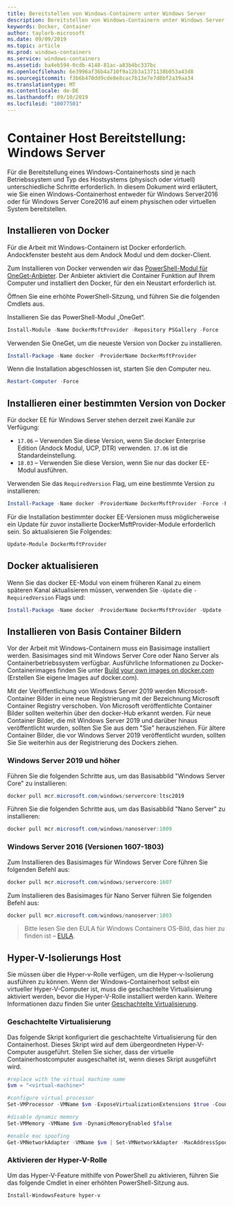 ```yaml
---
title: Bereitstellen von Windows-Containern unter Windows Server
description: Bereitstellen von Windows-Containern unter Windows Server
keywords: Docker, Container
author: taylorb-microsoft
ms.date: 09/09/2019
ms.topic: article
ms.prod: windows-containers
ms.service: windows-containers
ms.assetid: ba4eb594-0cdb-4148-81ac-a83b4bc337bc
ms.openlocfilehash: 6e3996af36b4a710f9a12b3a1371138b053a43d8
ms.sourcegitcommit: f3b6b470dd9cde8e8cac7b13e7e7d8bf2a39aa34
ms.translationtype: MT
ms.contentlocale: de-DE
ms.lasthandoff: 09/10/2019
ms.locfileid: "10077501"
---
```

# <a name="container-host-deployment-windows-server"></a>Container Host Bereitstellung: Windows Server

Für die Bereitstellung eines Windows-Containerhosts sind je nach Betriebssystem und Typ des Hostsystems (physisch oder virtuell) unterschiedliche Schritte erforderlich. In diesem Dokument wird erläutert, wie Sie einen Windows-Containerhost entweder für Windows Server2016 oder für Windows Server Core2016 auf einem physischen oder virtuellen System bereitstellen.

## <a name="install-docker"></a>Installieren von Docker

Für die Arbeit mit Windows-Containern ist Docker erforderlich. Andockfenster besteht aus dem Andock Modul und dem docker-Client.

Zum Installieren von Docker verwenden wir das [PowerShell-Modul für OneGet-Anbieter](https://github.com/OneGet/MicrosoftDockerProvider). Der Anbieter aktiviert die Container Funktion auf Ihrem Computer und installiert den Docker, für den ein Neustart erforderlich ist.

Öffnen Sie eine erhöhte PowerShell-Sitzung, und führen Sie die folgenden Cmdlets aus.

Installieren Sie das PowerShell-Modul „OneGet“.

```PowerShell
Install-Module -Name DockerMsftProvider -Repository PSGallery -Force
```

Verwenden Sie OneGet, um die neueste Version von Docker zu installieren.

```PowerShell
Install-Package -Name docker -ProviderName DockerMsftProvider
```

Wenn die Installation abgeschlossen ist, starten Sie den Computer neu.

```PowerShell
Restart-Computer -Force
```

## <a name="install-a-specific-version-of-docker"></a>Installieren einer bestimmten Version von Docker

Für docker EE für Windows Server stehen derzeit zwei Kanäle zur Verfügung:

* `17.06` – Verwenden Sie diese Version, wenn Sie docker Enterprise Edition (Andock Modul, UCP, DTR) verwenden. `17.06` ist die Standardeinstellung.
* `18.03` – Verwenden Sie diese Version, wenn Sie nur das docker EE-Modul ausführen.

Verwenden Sie das `RequiredVersion` Flag, um eine bestimmte Version zu installieren:

```PowerShell
Install-Package -Name docker -ProviderName DockerMsftProvider -Force -RequiredVersion 18.03
```

Für die Installation bestimmter docker EE-Versionen muss möglicherweise ein Update für zuvor installierte DockerMsftProvider-Module erforderlich sein. So aktualisieren Sie Folgendes:

```PowerShell
Update-Module DockerMsftProvider
```

## <a name="update-docker"></a>Docker aktualisieren

Wenn Sie das docker EE-Modul von einem früheren Kanal zu einem späteren Kanal aktualisieren müssen, verwenden Sie `-Update` die `-RequiredVersion` Flags und:

```PowerShell
Install-Package -Name docker -ProviderName DockerMsftProvider -Update -Force -RequiredVersion 18.03
```

## <a name="install-base-container-images"></a>Installieren von Basis Container Bildern

Vor der Arbeit mit Windows-Containern muss ein Basisimage installiert werden. Basisimages sind mit Windows Server Core oder Nano Server als Containerbetriebssystem verfügbar. Ausführliche Informationen zu Docker-Containerimages finden Sie unter [Build your own images on docker.com](https://docs.docker.com/engine/tutorials/dockerimages/) (Erstellen Sie eigene Images auf docker.com).

Mit der Veröffentlichung von Windows Server 2019 werden Microsoft-Container Bilder in eine neue Registrierung mit der Bezeichnung Microsoft Container Registry verschoben. Von Microsoft veröffentlichte Container Bilder sollten weiterhin über den docker-Hub erkannt werden. Für neue Container Bilder, die mit Windows Server 2019 und darüber hinaus veröffentlicht wurden, sollten Sie Sie aus dem "Sie" herausziehen. Für ältere Container Bilder, die vor Windows Server 2019 veröffentlicht wurden, sollten Sie Sie weiterhin aus der Registrierung des Dockers ziehen.

### <a name="windows-server-2019-and-newer"></a>Windows Server 2019 und höher

Führen Sie die folgenden Schritte aus, um das Basisabbild "Windows Server Core" zu installieren:

```PowerShell
docker pull mcr.microsoft.com/windows/servercore:ltsc2019
```

Führen Sie die folgenden Schritte aus, um das Basisabbild "Nano Server" zu installieren:

```PowerShell
docker pull mcr.microsoft.com/windows/nanoserver:1809
```

### <a name="windows-server-2016-versions-1607-1803"></a>Windows Server 2016 (Versionen 1607-1803)

Zum Installieren des Basisimages für Windows Server Core führen Sie folgenden Befehl aus:

```PowerShell
docker pull mcr.microsoft.com/windows/servercore:1607
```

Zum Installieren des Basisimages für Nano Server führen Sie folgenden Befehl aus:

```PowerShell
docker pull mcr.microsoft.com/windows/nanoserver:1803
```

> Bitte lesen Sie den EULA für Windows Containers OS-Bild, das hier zu finden ist – [EULA](../images-eula.md).

## <a name="hyper-v-isolation-host"></a>Hyper-V-Isolierungs Host

Sie müssen über die Hyper-v-Rolle verfügen, um die Hyper-v-Isolierung ausführen zu können. Wenn der Windows-Containerhost selbst ein virtueller Hyper-V-Computer ist, muss die geschachtelte Virtualisierung aktiviert werden, bevor die Hyper-V-Rolle installiert werden kann. Weitere Informationen dazu finden Sie unter [Geschachtelte Virtualisierung](https://docs.microsoft.com/virtualization/hyper-v-on-windows/user-guide/nested-virtualization).

### <a name="nested-virtualization"></a>Geschachtelte Virtualisierung

Das folgende Skript konfiguriert die geschachtelte Virtualisierung für den Containerhost. Dieses Skript wird auf dem übergeordneten Hyper-V-Computer ausgeführt. Stellen Sie sicher, dass der virtuelle Containerhostcomputer ausgeschaltet ist, wenn dieses Skript ausgeführt wird.

```PowerShell
#replace with the virtual machine name
$vm = "<virtual-machine>"

#configure virtual processor
Set-VMProcessor -VMName $vm -ExposeVirtualizationExtensions $true -Count 2

#disable dynamic memory
Set-VMMemory -VMName $vm -DynamicMemoryEnabled $false

#enable mac spoofing
Get-VMNetworkAdapter -VMName $vm | Set-VMNetworkAdapter -MacAddressSpoofing On
```

### <a name="enable-the-hyper-v-role"></a>Aktivieren der Hyper-V-Rolle

Um das Hyper-V-Feature mithilfe von PowerShell zu aktivieren, führen Sie das folgende Cmdlet in einer erhöhten PowerShell-Sitzung aus.

```PowerShell
Install-WindowsFeature hyper-v
```
